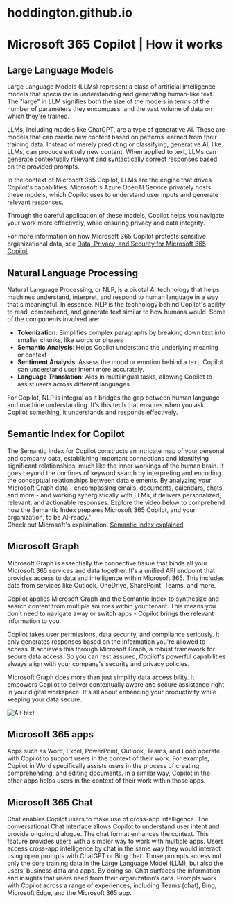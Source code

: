 # hoddington.github.io


# Microsoft 365 Copilot | How it works

## Large Language Models
Large Language Models (LLMs) represent a class of artificial intelligence models that specialize in understanding and generating human-like text. The "large" in LLM signifies both the size of the models in terms of the number of parameters they encompass, and the vast volume of data on which they're trained.

LLMs, including models like ChatGPT, are a type of generative AI. These are models that can create new content based on patterns learned from their training data. Instead of merely predicting or classifying, generative AI, like LLMs, can produce entirely new content. When applied to text, LLMs can generate contextually relevant and syntactically correct responses based on the provided prompts.

In the context of Microsoft 365 Copilot, LLMs are the engine that drives Copilot's capabilities. Microsoft's Azure OpenAI Service privately hosts these models, which Copilot uses to understand user inputs and generate relevant responses.

Through the careful application of these models, Copilot helps you navigate your work more effectively, while ensuring privacy and data integrity.

For more information on how Microsoft 365 Copilot protects sensitive organizational data, see [Data, Privacy, and Security for Microsoft 365 Copilot](https://learn.microsoft.com/en-us/microsoft-365-copilot/microsoft-365-copilot-privacy)

## Natural Language Processing
Natural Language Processing, or NLP, is a pivotal AI technology that helps machines understand, interpret, and respond to human language in a way that's meaningful. In essence, NLP is the technology behind Copilot's ability to read, comprehend, and generate text similar to how humans would. Some of the components involved are:  
* **Tokenization**: Simplifies complex paragraphs by breaking down text into smaller chunks, like words or phases  
* **Semantic Analysis**: Helps Copilot understand the underlying meaning or context  
* **Sentiment Analysis**: Assess the mood or emotion behind a text, Copilot can understand user intent more accurately.   
* **Language Translation**: Aids in multilingual tasks, allowing Copilot to assist users across different languages.  

For Copilot, NLP is integral as it bridges the gap between human language and machine understanding. It's this tech that ensures when you ask Copilot something, it understands and responds effectively.

## Semantic Index for Copilot
The Semantic Index for Copilot constructs an intricate map of your personal and company data, establishing important connections and identifying significant relationships, much like the inner workings of the human brain. It goes beyond the confines of keyword search by interpreting and encoding the conceptual relationships between data elements. By analyzing your Microsoft Graph data - encompassing emails, documents, calendars, chats, and more - and working synergistically with LLMs, it delivers personalized, relevant, and actionable responses. Explore the video below to comprehend how the Semantic Index prepares Microsoft 365 Copilot, and your organization, to be AI-ready."    
Check out Microsoft's explaination.
[Semantic Index explained](https://youtu.be/KtsVRCsdvoU)  


## Microsoft Graph
Microsoft Graph is essentially the connective tissue that binds all your Microsoft 365 services and data together. It's a unified API endpoint that provides access to data and intelligence within Microsoft 365. This includes data from services like Outlook, OneDrive, SharePoint, Teams, and more.

Copilot applies Microsoft Graph and the Semantic Index to synthesize and search content from multiple sources within your tenant. This means you don't need to navigate away or switch apps - Copilot brings the relevant information to you.

Copilot takes user permissions, data security, and compliance seriously. It only generates responses based on the information you're allowed to access. It achieves this through Microsoft Graph, a robust framework for secure data access. So you can rest assured, Copilot's powerful capabilities always align with your company's security and privacy policies.

Microsoft Graph does more than just simplify data accessibility. It empowers Copilot to deliver contextually aware and secure assistance right in your digital workspace. It's all about enhancing your productivity while keeping your data secure.

![Alt text](image-1.png)  

## Microsoft 365 apps
Apps such as Word, Excel, PowerPoint, Outlook, Teams, and Loop operate with Copilot to support users in the context of their work. For example, Copilot in Word specifically assists users in the process of creating, comprehending, and editing documents. In a similar way, Copilot in the other apps helps users in the context of their work within those apps.

## Microsoft 365 Chat
Chat enables Copilot users to make use of cross-app intelligence. The conversational Chat interface allows Copilot to understand user intent and provide ongoing dialogue. The chat format enhances the context. This feature provides users with a simpler way to work with multiple apps. Users access cross-app intelligence by chat in the same way they would interact using open prompts with ChatGPT or Bing chat. Those prompts access not only the core training data in the Large Language Model (LLM), but also the users’ business data and apps. By doing so, Chat surfaces the information and insights that users need from their organization’s data. Prompts work with Copilot across a range of experiences, including Teams (chat), Bing, Microsoft Edge, and the Microsoft 365 app.
